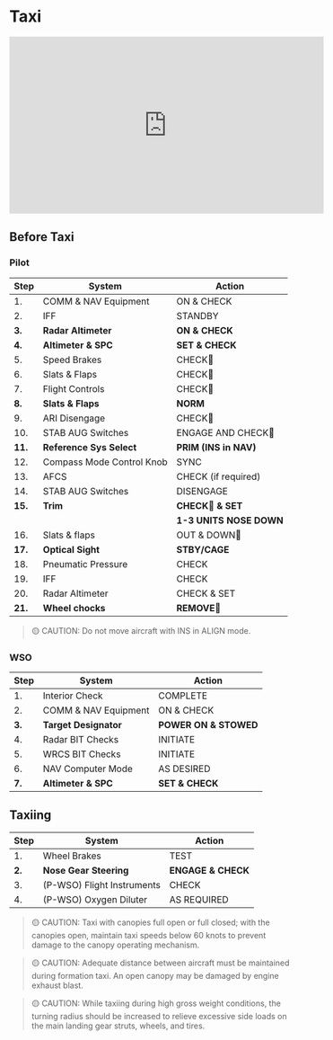 # Taxi

<iframe width="560" height="315" src="https://www.youtube.com/embed/rmiTivwVlIk?si=R23kcuVHzcpjXQxi"
title="Taxi & Takeoff Tutorial for the DCS F-4E Phantom by Heatblur" frameborder="0"
allow="accelerometer; autoplay; clipboard-write; encrypted-media; gyroscope; picture-in-picture; web-share"
referrerpolicy="strict-origin-when-cross-origin" allowfullscreen></iframe>

## Before Taxi

### Pilot

| Step    | System                                | Action                      |
| ------- | ------------------------------------- | --------------------------- |
| 1.      | COMM & NAV Equipment                  | ON & CHECK                  |
| 2.      | IFF                                   | STANDBY                     |
| **3.**  | **Radar Altimeter**                   | **ON & CHECK**              |
| **4.**  | **Altimeter & SPC**                   | **SET & CHECK**             |
| 5.      | Speed Brakes                          | CHECK🔧                    |
| 6.      | Slats & Flaps                         | CHECK🔧                    |
| 7.      | Flight Controls                       | CHECK🔧                    |
| **8.**  | **Slats & Flaps**                     | **NORM**                    |
| 9.      | ARI Disengage                         | CHECK🔧                    |
| 10.     | STAB AUG Switches                     | ENGAGE AND CHECK🔧         |
| **11.** | **Reference Sys Select**              | **PRIM (INS in NAV)**       |
| 12.     | Compass Mode Control Knob             | SYNC                        |
| 13.     | AFCS                                  | CHECK (if required)         |
| 14.     | STAB AUG Switches                     | DISENGAGE                   |
| **15.** | **Trim**                              | **CHECK🔧 & SET**          |
|         |                                       | **1-3 UNITS NOSE DOWN**     |
| 16.     | Slats & flaps                         | OUT & DOWN🔧               |
| **17.** | **Optical Sight**                     | **STBY/CAGE**               |
| 18.     | Pneumatic Pressure                    | CHECK                       |
| 19.     | IFF                                   | CHECK                       |
| 20.     | Radar Altimeter                       | CHECK & SET                 |
| **21.** | **Wheel chocks**                      | **REMOVE**🔧               |

> 🟡 CAUTION: Do not move aircraft with INS in ALIGN mode.

### WSO

| Step   | System                | Action                |
| ------ | --------------------- | --------------------- |
| 1.     | Interior Check        | COMPLETE              |
| 2.     | COMM & NAV Equipment  | ON & CHECK            |
| **3.** | **Target Designator** | **POWER ON & STOWED** |
| 4.     | Radar BIT Checks      | INITIATE              |
| 5.     | WRCS BIT Checks       | INITIATE              |
| 6.     | NAV Computer Mode     | AS DESIRED            |
| **7.** | **Altimeter & SPC**   | **SET & CHECK**       |

## Taxiing

| Step   | System                 | Action             |
|--------|------------------------|--------------------|
| 1.     | Wheel Brakes           | TEST               |
| **2.** | **Nose Gear Steering** | **ENGAGE & CHECK** |
| 3.     | (P-WSO) Flight Instruments | CHECK          |
| 4.     | (P-WSO) Oxygen Diluter | AS REQUIRED        |

> 🟡 CAUTION: Taxi with canopies full open or full closed; with
> the canopies open, maintain taxi speeds below 60
> knots to prevent damage to the canopy operating
> mechanism.

> 🟡 CAUTION: Adequate distance between aircraft must be
> maintained during formation taxi. An open
> canopy may be damaged by engine exhaust blast.

> 🟡 CAUTION: While taxiing during high gross weight
> conditions, the turning radius should be
> increased to relieve excessive side loads on the
> main landing gear struts, wheels, and tires.
